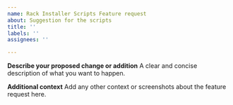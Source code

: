 ```yaml
---
name: Rack Installer Scripts Feature request
about: Suggestion for the scripts
title: ''
labels: ''
assignees: ''

---
```


**Describe your proposed change or addition**
A clear and concise description of what you want to happen.

**Additional context**
Add any other context or screenshots about the feature request here.
